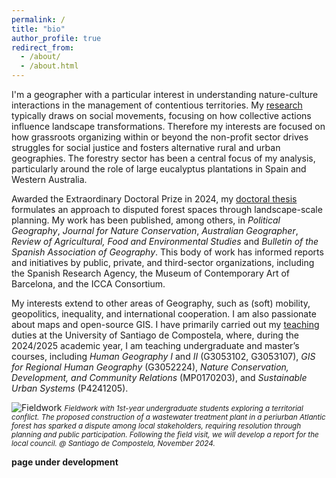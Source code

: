 ```yaml
---
permalink: /
title: "bio"
author_profile: true
redirect_from: 
  - /about/
  - /about.html
---
```


I'm a geographer with a particular interest in understanding nature-culture interactions in the management of contentious territories. My [research](https://investigacion.usc.gal/investigadores/844832/detalle) typically draws on social movements, focusing on how collective actions influence landscape transformations. Therefore my interests are focused on how grassroots organizing within or beyond the non-profit sector drives struggles for social justice and fosters alternative rural and urban geographies. The forestry sector has been a central focus of my analysis, particularly around the role of large eucalyptus plantations in Spain and Western Australia. 

Awarded the Extraordinary Doctoral Prize in 2024, my [doctoral thesis](https://minerva.usc.es/entities/publication/4ef3d3fb-820c-4d83-bf05-1f6423c6595b) formulates an approach to disputed forest spaces through landscape-scale planning. My work has been published, among others, in _Political Geography_, _Journal for Nature Conservation_, _Australian Geographer_, _Review of Agricultural, Food and Environmental Studies_ and _Bulletin of the Spanish Association of Geography_. This body of work has informed reports and initiatives by public, private, and third-sector organizations, including the Spanish Research Agency, the Museum of Contemporary Art of Barcelona, and the ICCA Consortium.

My interests extend to other areas of Geography, such as (soft) mobility, geopolitics, inequality, and international cooperation. I am also passionate about maps and open-source GIS. I have primarily carried out my [teaching](https://www.usc.gal/gl/departamento/xeografia/directorio/diego-cidras-fernandez-358206) duties at the University of Santiago de Compostela, where, during the 2024/2025 academic year, I am teaching undergraduate and master’s courses, including _Human Geography I_ and _II_ (G3053102, G3053107), _GIS for Regional Human Geography_ (G3052224), _Nature Conservation, Development, and Community Relations_ (MP0170203), and _Sustainable Urban Systems_ (P4241205).

![Fieldwork](/images/osouto.jpg)
<small>_Fieldwork with 1st-year undergraduate students exploring a territorial conflict. The proposed construction of a wastewater treatment plant in a periurban Atlantic forest has sparked a dispute among local stakeholders, requiring resolution through planning and public participation. Following the field visit, we will develop a report for the local council. @ Santiago de Compostela, November 2024._</small>

**page under development**
